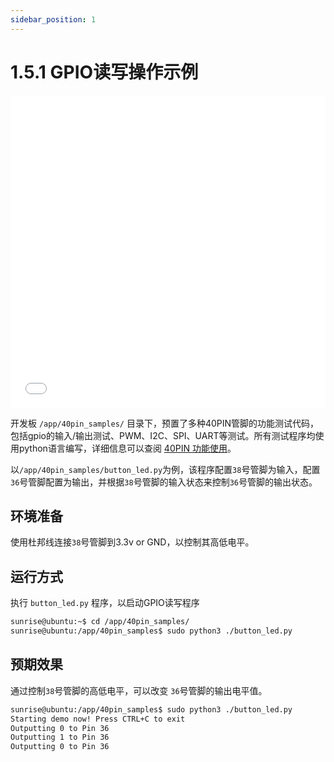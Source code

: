 ```yaml
---
sidebar_position: 1
---
```


# 1.5.1 GPIO读写操作示例

<iframe src="//player.bilibili.com/player.html?aid=700903305&bvid=BV1rm4y1E73q&cid=1196557887&page=16" scrolling="no" border="0" frameborder="no" framespacing="0" width="100%" height="500" allowfullscreen="true"> </iframe>

开发板 `/app/40pin_samples/` 目录下，预置了多种40PIN管脚的功能测试代码，包括gpio的输入/输出测试、PWM、I2C、SPI、UART等测试。所有测试程序均使用python语言编写，详细信息可以查阅 [40PIN 功能使用](../python_development/40pin_user_guide/40pin_define.md)。

以`/app/40pin_samples/button_led.py`为例，该程序配置`38`号管脚为输入，配置`36`号管脚配置为输出，并根据`38`号管脚的输入状态来控制`36`号管脚的输出状态。

## 环境准备
使用杜邦线连接`38`号管脚到3.3v or GND，以控制其高低电平。

## 运行方式
执行 `button_led.py` 程序，以启动GPIO读写程序

  ```bash
  sunrise@ubuntu:~$ cd /app/40pin_samples/
  sunrise@ubuntu:/app/40pin_samples$ sudo python3 ./button_led.py
  ```

## 预期效果
通过控制`38`号管脚的高低电平，可以改变 `36`号管脚的输出电平值。

  ```bash
  sunrise@ubuntu:/app/40pin_samples$ sudo python3 ./button_led.py
  Starting demo now! Press CTRL+C to exit
  Outputting 0 to Pin 36
  Outputting 1 to Pin 36
  Outputting 0 to Pin 36
  ```